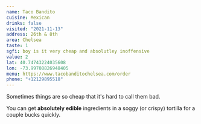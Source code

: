 ```yaml
---
name: Taco Bandito
cuisine: Mexican
drinks: false
visited: "2021-11-13"
address: 26th & 8th
area: Chelsea
taste: 1
sgfi: boy is it very cheap and absolutley inoffensive 
value: 2
lat: 40.74743224035608
lon: -73.99708826948405
menu: https://www.tacobanditochelsea.com/order
phone: "+12129895518"
---
```


Sometimes things are so cheap that it's hard to call them bad.

You can get **absolutely edible** ingredients in a soggy (or crispy) tortilla for a couple bucks quickly.
